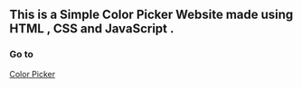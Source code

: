 <h2> This is a Simple Color Picker Website made using HTML , CSS and JavaScript . </h2>


<h3> Go to </h3>
<a href="https://pickrandomcolor.netlify.app">Color Picker </a> 
